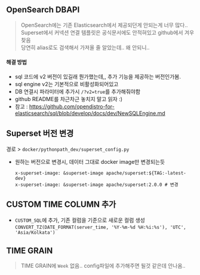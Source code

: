 ## OpenSearch DBAPI

> OpenSearch에는 기존 Elasticsearch에서 제공되던게 안되는게 너무 많다..<br>
> Superset에서 커넥션 연결 템플릿은 공식문서에도 안적혀있고 github에서 겨우 찾음<br>
> 당연히 alias로도 검색해서 가져올 줄 알았는데.. 왜 안되니..<br>

#### 해결 방법
- sql 코드에 v2 버전이 있길래 뭔가했는데,, 추가 기능을 제공하는 버전인가봄.
- sql engine v2는 기본적으로 비활성화되어있고
- DB 연결시 파라미터에 추가시  `/?v2=true`를 추가해줘야함
- github README를 차근차근 놓치지 말고 읽자 :)
- 참고 : https://github.com/opendistro-for-elasticsearch/sql/blob/develop/docs/dev/NewSQLEngine.md

## Superset 버전 변경
경로 > `docker/pythonpath_dev/superset_config.py`

- 원하는 버전으로 변경시, 데이터 그대로 docker image만 변경되는듯
  ```
  x-superset-image: &superset-image apache/superset:${TAG:-latest-dev}
  x-superset-image: &superset-image apache/superset:2.0.0 # 변경
  ```

## CUSTOM TIME COLUMN 추가
- `CUSTOM_SQL`에 추가, 기존 컬럼을 기준으로 새로운 컬럼 생성  
`CONVERT_TZ(DATE_FORMAT(server_time, '%Y-%m-%d %H:%i:%s'), 'UTC', 'Asia/Kolkata')`

## TIME GRAIN
> TIME GRAIN에 `Week` 없음..
> config파일에 추가해주면 될것 같은데 안나옴..
